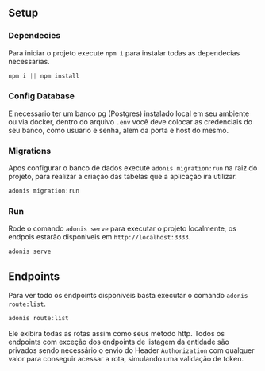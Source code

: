 ## Setup

### Dependecies
Para iniciar o projeto execute `npm i` para instalar todas as dependecias necessarias.
```js
npm i || npm install
```

### Config Database
E necessario ter um banco pg (Postgres) instalado local em seu ambiente ou via docker, dentro do arquivo `.env` você deve colocar as credenciais do seu banco, como usuario e senha, alem da porta e host do mesmo. 

### Migrations

Apos configurar o banco de dados execute `adonis migration:run` na raiz do projeto, para realizar a criação das tabelas que a aplicação ira utilizar.

```js
adonis migration:run
```

### Run
Rode o comando `adonis serve` para executar o projeto localmente, os endpois estarão disponiveis em `http://localhost:3333`.

```js
adonis serve
```

## Endpoints

Para ver todo os endpoints disponiveis basta executar o comando `adonis route:list`.

```js
adonis route:list
```
Ele exibira todas as rotas assim como seus método http.
Todos os endpoints com exceção dos endpoints de listagem da entidade são privados sendo necessário o envio do Header `Authorization` com qualquer valor para conseguir acessar a rota, simulando uma validação de token.
